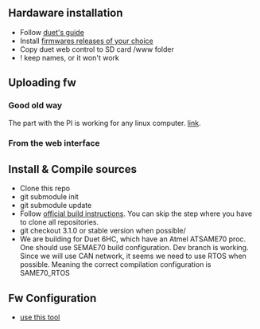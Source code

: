 ## Hardaware installation

- Follow [duet's guide](https://duet3d.dozuki.com/Wiki/Getting_Started_With_Duet_3)
- Install [firmwares releases of your choice](https://github.com/Duet3D/RepRapFirmware/releases/tag/3.1.1)
- Copy duet web control to SD card /www folder
- ! keep names, or it won't work


## Uploading fw

### Good old way

The part with the PI is working for any linux computer. [link](https://duet3d.dozuki.com/Wiki/Getting_Started_With_Duet_3).

### From the web interface



## Install & Compile sources

- Clone this repo
- git submodule init
- git submodule update
- Follow [official build instructions](https://github.com/Duet3D/RepRapFirmware/blob/dev/BuildInstructions.md). You can skip the step where you have to clone all repositories.
- git checkout 3.1.0 or stable version when possible/
- We are building for Duet 6HC, which have an Atmel ATSAME70 proc. One should use SEMAE70 build configuration. Dev branch is working. Since we will use CAN network, it seems we need to use RTOS when possible. Meaning the correct compilation configuration is SAME70_RTOS

## Fw Configuration

- [use this tool](https://configtool.reprapfirmware.org/)